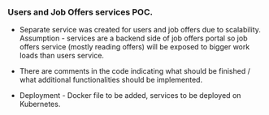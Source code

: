 ### Users and Job Offers services POC.

- Separate service was created for users and job offers due to scalability. Assumption - services are a backend side of
  job offers portal so job offers service (mostly reading offers) will be exposed to bigger work loads than users
  service. 

- There are comments in the code indicating what should be finished / what additional functionalities should be
  implemented.
  
- Deployment - Docker file to be added, services to be deployed on Kubernetes.


